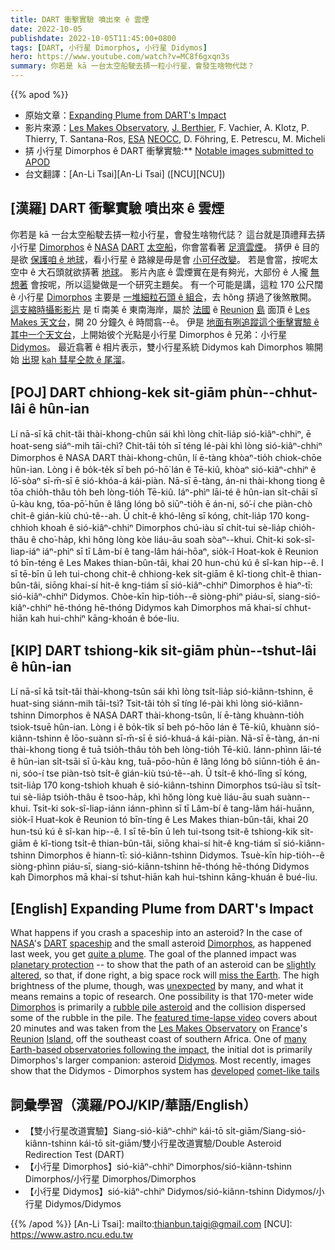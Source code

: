 ```yaml
---
title: DART 衝擊實驗 噴出來 ê 雲煙
date: 2022-10-05
publishdate: 2022-10-05T11:45:00+0800
tags: [DART, 小行星 Dimorphos, 小行星 Didymos]
hero: https://www.youtube.com/watch?v=MC8f6gxqn3s
summary: 你若是 kā 一台太空船駛去挵一粒小行星，會發生啥物代誌？
---
```


{{% apod %}}

- 原始文章：[Expanding Plume from DART's Impact](https://apod.nasa.gov/apod/ap221005.html)
- 影片來源：[Les Makes Observatory](https://www.observatoiredesmakes.com/), [J. Berthier](https://www.iau.org/administration/membership/individual/11908/), F. Vachier, A. Klotz, P. Thierry, T. Santana-Ros, [ESA](https://www.esa.int/) [NEOCC](https://neo.ssa.esa.int/), D. Föhring, E. Petrescu, M. Micheli
- 挵 小行星 Dimorphos ê DART 衝擊實驗:** [Notable images submitted to APOD](https://www.facebook.com/media/set/?set=a.5083207711783407&type=3)
- 台文翻譯：[An-Li Tsai][An-Li Tsai] ([NCU][NCU])

## [漢羅] DART 衝擊實驗 噴出來 ê 雲煙
你若是 kā 一台太空船駛去挵一粒小行星，會發生啥物代誌？
這台就是頂禮拜去挵小行星 [Dimorphos][Dimorphos] ê [NASA][NASA] [DART][DART] [太空船][spaceship]，你會當看著 [足濟雲煙][quite a plume]。
挵伊 ê 目的是欲 [保護咱 ê 地球][planetary protection]，看小行星 ê 路線是毋是會 [小可仔改變][slightly altered]。
若是會當，按呢太空中 ê 大石頭就欲挵著 [地球][miss the Earth]。
影片內底 ê 雲煙實在是有夠光，大部份 ê 人攏 [無想著][unexpected] 會按呢，所以這變做是一个研究主題矣。
有一个可能是講，這粒 170 公尺闊 ê 小行星 [Dimorphos][Dimorphos e] 主要是 [一堆細粒石頭 ê 組合][rubble pile asteroid]，去 hŏng 挵過了後煞散開。
[這支縮時攝影影片][featured time-lapse video] 是 tī 南美 ê 東南海岸，屬於 [法國][France] ê [Reunion][Reunion] [島][Island] 面頂 ê [Les Makes 天文台][Les Makes Observatory]，開 20 分鐘久 ê 時間翕--ê。
伊是 [地面有咧追蹤這个衝擊實驗 ê 其中一个天文台][many Earth-based observatories following the impact]，上開始彼个光點是小行星 Dimorphos ê 兄弟：小行星 [Didymos][Didymos]。
最近翕著 ê 相片表示，雙小行星系統 Didymos kah Dimorphos 嘛開始 [出現][developed] [kah 彗星仝款 ê 尾溜][comet-like tails]。

## [POJ] DART chhiong-kek si̍t-giām phùn--chhut-lâi ê hûn-ian
Lí nā-sī kā chi̍t-tâi thài-khong-chûn sái khì lòng chi̍t-lia̍p sió-kiâⁿ-chhiⁿ, ē hoat-seng siáⁿ-mih tāi-chì?
Chit-tâi to̍h sī téng lé-pài khì lòng sió-kiâⁿ-chhiⁿ Dimorphos ê NASA DART thài-khong-chûn, lí ē-tàng khòaⁿ-tio̍h chiok-chōe hûn-ian.
Lòng i ê bo̍k-te̍k sī beh pó-hō͘ lán ê Tē-kiû, khòaⁿ sió-kiâⁿ-chhiⁿ ê lō͘-sòaⁿ sī-m̄-sī ē sió-khóa-á kái-piàn.
Nā-sī ē-tàng, án-ni thài-khong tiong ê tōa chio̍h-thâu to̍h beh lòng-tio̍h Tē-kiû.
Iáⁿ-phìⁿ lāi-té ê hûn-ian si̍t-chāi sī ū-kàu kng, tōa-pō͘-hūn ê lâng lóng bô siūⁿ-tio̍h ē án-ni, só͘-í che piàn-chò chi̍t-ê gián-kiù chú-tê--ah.
Ū chi̍t-ê khó-lêng sī kóng, chit-lia̍p 170 kong-chhioh khoah ê  sió-kiâⁿ-chhiⁿ Dimorphos chú-iàu sī chi̍t-tui sè-lia̍p chio̍h-thâu ê cho͘-ha̍p, khì hŏng lòng kòe liáu-āu soah sòaⁿ--khui.
Chit-ki sok-sî-liap-iáⁿ iáⁿ-phìⁿ sī tī Lâm-bí ê tang-lâm hái-hōaⁿ, sio̍k-î Hoat-kok ê Reunion tó bīn-téng ê Les Makes thian-bûn-tâi, khai 20 hun-chú kú ê sî-kan hip--ê.
I sī tē-bīn ū leh tui-chong chit-ê chhiong-kek si̍t-giām ê kî-tiong chi̍t-ê thian-bûn-tâi, siōng khai-sí hit-ê kng-tiám sī sió-kiâⁿ-chhiⁿ Dimorphos ê hiaⁿ-tī: sió-kiâⁿ-chhiⁿ Didymos.
Chòe-kīn hip-tio̍h--ê siòng-phìⁿ piáu-sī, siang-sió-kiâⁿ-chhiⁿ hē-thóng hē-thóng Didymos kah Dimorphos mā khai-sí chhut-hiān kah hui-chhiⁿ kāng-khoán ê bóe-liu.


## [KIP] DART tshiong-kik si̍t-giām phùn--tshut-lâi ê hûn-ian
Lí nā-sī kā tsi̍t-tâi thài-khong-tsûn sái khì lòng tsi̍t-lia̍p sió-kiânn-tshinn, ē huat-sing siánn-mih tāi-tsì?
Tsit-tâi to̍h sī tíng lé-pài khì lòng sió-kiânn-tshinn Dimorphos ê NASA DART thài-khong-tsûn, lí ē-tàng khuànn-tio̍h tsiok-tsuē hûn-ian.
Lòng i ê bo̍k-ti̍k sī beh pó-hōo lán ê Tē-kiû, khuànn sió-kiânn-tshinn ê lōo-suànn sī-m̄-sī ē sió-khuá-á kái-piàn.
Nā-sī ē-tàng, án-ni thài-khong tiong ê tuā tsio̍h-thâu to̍h beh lòng-tio̍h Tē-kiû.
Iánn-phìnn lāi-té ê hûn-ian si̍t-tsāi sī ū-kàu kng, tuā-pōo-hūn ê lâng lóng bô siūnn-tio̍h ē án-ni, sóo-í tse piàn-tsò tsi̍t-ê gián-kiù tsú-tê--ah.
Ū tsi̍t-ê khó-lîng sī kóng, tsit-lia̍p 170 kong-tshioh khuah ê  sió-kiânn-tshinn Dimorphos tsú-iàu sī tsi̍t-tui sè-lia̍p tsio̍h-thâu ê tsoo-ha̍p, khì hŏng lòng kuè liáu-āu suah suànn--khui.
Tsit-ki sok-sî-liap-iánn iánn-phìnn sī tī Lâm-bí ê tang-lâm hái-huānn, sio̍k-î Huat-kok ê Reunion tó bīn-tíng ê Les Makes thian-bûn-tâi, khai 20 hun-tsú kú ê sî-kan hip--ê.
I sī tē-bīn ū leh tui-tsong tsit-ê tshiong-kik si̍t-giām ê kî-tiong tsi̍t-ê thian-bûn-tâi, siōng khai-sí hit-ê kng-tiám sī sió-kiânn-tshinn Dimorphos ê hiann-tī: sió-kiânn-tshinn Didymos.
Tsuè-kīn hip-tio̍h--ê siòng-phìnn piáu-sī, siang-sió-kiânn-tshinn hē-thóng hē-thóng Didymos kah Dimorphos mā khai-sí tshut-hiān kah hui-tshinn kāng-khuán ê bué-liu.

## [English] Expanding Plume from DART's Impact

What happens if you crash a spaceship into an asteroid?
In the case of [NASA][NASA]'s [DART][DART] [spaceship][spaceship] and the small asteroid [Dimorphos][Dimorphos], as happened last week, you get [quite a plume][quite a plume].
The goal of the planned impact was [planetary protection][planetary protection] -- to show that the path of an asteroid can be [slightly altered][slightly altered], so that, if done right, a big space rock will [miss the Earth][miss the Earth].
The high brightness of the plume, though, was [unexpected][unexpected] by many, and what it means remains a topic of research.
One possibility is that 170-meter wide [Dimorphos][Dimorphos e] is primarily a [rubble pile asteroid][rubble pile asteroid] and the collision dispersed some of the rubble in the pile.
The [featured time-lapse video][featured time-lapse video] covers about 20 minutes and was taken from the [Les Makes Observatory][Les Makes Observatory] on [France][France]'s [Reunion][Reunion] [Island][Island], off the southeast coast of southern Africa.
One of [many Earth-based observatories following the impact][many Earth-based observatories following the impact], the initial dot is primarily Dimorphos's larger companion: asteroid [Didymos][Didymos].
Most recently, images show that the Didymos - Dimorphos system has [developed][developed] [comet-like tails][comet-like tails]

## 詞彙學習（漢羅/POJ/KIP/華語/English）
- 【雙小行星改道實驗】Siang-sió-kiâⁿ-chhiⁿ kái-tō si̍t-giām/Siang-sió-kiânn-tshinn kái-tō si̍t-giām/雙小行星改道實驗/Double Asteroid Redirection Test (DART)
- 【小行星 Dimorphos】sió-kiâⁿ-chhiⁿ Dimorphos/sió-kiânn-tshinn Dimorphos/小行星 Dimorphos/Dimorphos
- 【小行星 Didymos】sió-kiâⁿ-chhiⁿ Didymos/sió-kiânn-tshinn Didymos/小行星 Didymos/Didymos


{{% /apod %}}
[An-Li Tsai]: mailto:thianbun.taigi@gmail.com
[NCU]: https://www.astro.ncu.edu.tw

[copyright]: https://apod.nasa.gov/apod/fap/lib/about_apod.html#srapply
[License]: https://creativecommons.org/licenses/by/2.0/


[NASA]:https://www.nasa.gov/
[DART]:https://dart.jhuapl.edu/Mission/index.php
[spaceship]:https://dart.jhuapl.edu/Mission/Impactor-Spacecraft.php
[Dimorphos]:https://en.wikipedia.org/wiki/Dimorphos
[quite a plume]:https://apod.nasa.gov/apod/ap210424.html
[planetary protection]:https://sma.nasa.gov/sma-disciplines/planetary-protection
[slightly altered]:https://apod.nasa.gov/apod/ap130221.html
[miss the Earth]:https://apod.nasa.gov/apod/ap111109.html
[unexpected]:https://www.intermountainpet.com/hubfs/Blog_Images/Dogs-tilting-their-heads.jpg
[Dimorphos e]:https://apod.nasa.gov/apod/ap220927.html
[Dimorphos t]:https://apod.tw/daily/20220927/
[rubble pile asteroid]:https://en.wikipedia.org/wiki/Rubble_pile
[featured time-lapse video]:https://www.esa.int/ESA_Multimedia/Videos/2022/09/DART_asteroid_impact_impresses_in_ESA_s_view_from_the_ground
[Les Makes Observatory]:https://www.observatoiredesmakes.com/
[France]:https://en.wikipedia.org/wiki/France
[Reunion]:https://apod.nasa.gov/apod/ap120307.html
[Island]:https://youtu.be/MUEVBSiWWR8
[many Earth-based observatories following the impact]:https://dart.jhuapl.edu/Mission/index.php
[Didymos]:https://solarsystem.nasa.gov/asteroids-comets-and-meteors/asteroids/didymos/in-depth/
[developed]:https://fb.watch/fYoM-zzFJY/
[comet-like tails]:https://www.facebook.com/APOD.Sky/photos/a.5083207711783407/5102042659899912/
